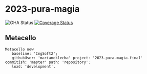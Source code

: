 # 2023-pura-magia

![GHA Status](https://github.com/marianoklecha/2023-pura-magia-final/actions/workflows/GHA.yml/badge.svg)
[![Coverage Status](https://coveralls.io/repos/github/marianoklecha/2023-pura-magia-final/badge.svg?branch=master)](https://coveralls.io/github/marianoklecha/2023-pura-magia-final?branch=master)
## Metacello

```smalltalk
Metacello new
   baseline: 'IngSoft2';
   githubUser: 'marianoklecha' project: '2023-pura-magia-final' commitish: 'master' path: 'repository';
   load: 'development'.
```
